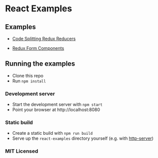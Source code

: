# React Examples

## Examples

* [Code Splitting Redux Reducers](https://github.com/insin/react-examples/tree/master/code-splitting-redux-reducers#readme)

* [Redux Form Components](https://github.com/insin/react-examples/tree/master/redux-form-components#readme)

## Running the examples

* Clone this repo
* Run `npm install`

### Development server

* Start the development server with `npm start`
* Point your browser at http://localhost:8080

### Static build

* Create a static build with  `npm run build`
* Serve up the `react-examples` directory yourself (e.g. with [http-server](https://github.com/indexzero/http-server))

### MIT Licensed
